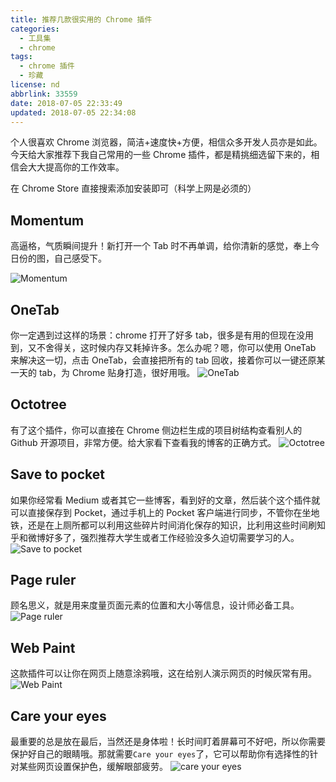 ```yaml
---
title: 推荐几款很实用的 Chrome 插件
categories:
  - 工具集
  - chrome
tags:
  - chrome 插件
  - 珍藏
license: nd
abbrlink: 33559
date: 2018-07-05 22:33:49
updated: 2018-07-05 22:34:08
---
```


个人很喜欢 Chrome 浏览器，简洁+速度快+方便，相信众多开发人员亦是如此。今天给大家推荐下我自己常用的一些 Chrome 插件，都是精挑细选留下来的，相信会大大提高你的工作效率。

在 Chrome Store 直接搜索添加安装即可（科学上网是必须的）

## Momentum

高逼格，气质瞬间提升！新打开一个 Tab 时不再单调，给你清新的感觉，奉上今日份的图，自己感受下。

<!--more-->

![Momentum](http://suchenrain-1255943826.file.myqcloud.com/Post/chrome-extension/Untdddd.png "Momentum")

## OneTab

你一定遇到过这样的场景：chrome 打开了好多 tab，很多是有用的但现在没用到，又不舍得关，这时候内存又耗掉许多。怎么办呢？嗯，你可以使用 OneTab 来解决这一切，点击 OneTab，会直接把所有的 tab 回收，接着你可以一键还原某一天的 tab，为 Chrome 贴身打造，很好用哦。
![OneTab](http://suchenrain-1255943826.file.myqcloud.com/Post/chrome-extension/unnamed.jpg "OneTab")

## Octotree

有了这个插件，你可以直接在 Chrome 侧边栏生成的项目树结构查看别人的 Github 开源项目，非常方便。给大家看下查看我的博客的正确方式。
![Octotree](http://suchenrain-1255943826.file.myqcloud.com/Post/chrome-extension/dcfdsad.png "Octotree")

## Save to pocket

如果你经常看 Medium 或者其它一些博客，看到好的文章，然后装个这个插件就可以直接保存到 Pocket，通过手机上的 Pocket 客户端进行同步，不管你在坐地铁，还是在上厕所都可以利用这些碎片时间消化保存的知识，比利用这些时间刷知乎和微博好多了，强烈推荐大学生或者工作经验没多久迫切需要学习的人。
![Save to pocket](http://suchenrain-1255943826.file.myqcloud.com/Post/chrome-extension/dddded.png "Save to pocket")

## Page ruler

顾名思义，就是用来度量页面元素的位置和大小等信息，设计师必备工具。
![Page ruler](http://suchenrain-1255943826.file.myqcloud.com/Post/chrome-extension/dcfdsdddddad.png "Page Ruler")

## Web Paint

这款插件可以让你在网页上随意涂鸦哦，这在给别人演示网页的时候灰常有用。
![Web Paint](http://suchenrain-1255943826.file.myqcloud.com/Post/chrome-extension/dcfdsdddddddddad.png "Web Paint")

## Care your eyes

最重要的总是放在最后，当然还是身体啦！长时间盯着屏幕可不好吧，所以你需要保护好自己的眼睛哦。那就需要`Care your eyes`了，它可以帮助你有选择性的针对某些网页设置保护色，缓解眼部疲劳。
![care your eyes](http://suchenrain-1255943826.file.myqcloud.com/Post/chrome-extension/fafdafaafdddddddad.png "care your eyes")
